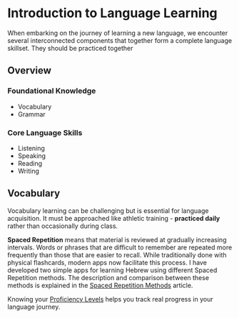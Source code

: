 # Introduction to Language Learning
When embarking on the journey of learning a new language, we encounter several interconnected components that together form a complete language skillset. They should be practiced together

## Overview
### Foundational Knowledge
- Vocabulary
- Grammar

### Core Language Skills
- Listening
- Speaking
- Reading
- Writing 

## Vocabulary
Vocabulary learning can be challenging but is essential for language acquisition. It must be approached like athletic training - **practiced daily** rather than occasionally during class.

**Spaced Repetition** means that material is reviewed at gradually increasing intervals. Words or phrases that are difficult to remember are repeated more frequently than those that are easier to recall. While traditionally done with physical flashcards, modern apps now facilitate this process. I have developed two simple apps for learning Hebrew using different Spaced Repetition methods. The description and comparison between these methods is explained in the [Spaced Repetition Methods](/spaced-repetition-methods.md) article.

Knowing your [Proficiency Levels](/hebrew-proficiency-levels.md) helps you track real progress in your language journey.
